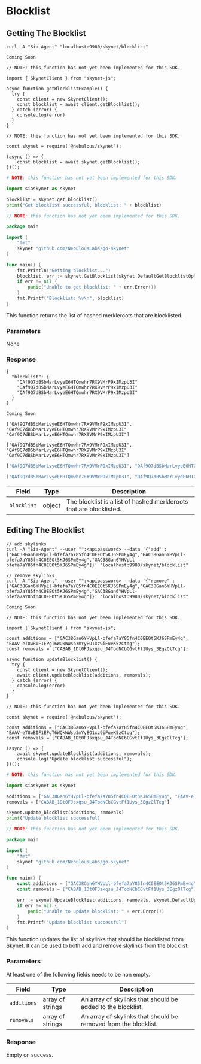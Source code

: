 # Blocklist

## Getting The Blocklist

```shell--curl
curl -A "Sia-Agent" "localhost:9980/skynet/blocklist"
```

```shell--cli
Coming Soon
```

```javascript--browser
// NOTE: this function has not yet been implemented for this SDK.

import { SkynetClient } from "skynet-js";

async function getBlocklistExample() {
  try {
    const client = new SkynetClient();
    const blocklist = await client.getBlocklist();
  } catch (error) {
    console.log(error)
  }
}
```

```javascript--node
// NOTE: this function has not yet been implemented for this SDK.

const skynet = require('@nebulous/skynet');

(async () => {
	const blocklist = await skynet.getBlocklist();
})();
```

```python
# NOTE: this function has not yet been implemented for this SDK.

import siaskynet as skynet

blocklist = skynet.get_blocklist()
print("Get blocklist successful, blocklist: " + blocklist)
```

```go
// NOTE: this function has not yet been implemented for this SDK.

package main

import (
	"fmt"
	skynet "github.com/NebulousLabs/go-skynet"
)

func main() {
	fmt.Println("Getting blocklist...")
	blocklist, err := skynet.GetBlocklist(skynet.DefaultGetBlocklistOptions)
	if err != nil {
		panic("Unable to get blocklist: " + err.Error())
	}
	fmt.Printf("Blocklist: %v\n", blocklist)
}
```

This function returns the list of hashed merkleroots that are blocklisted.

### Parameters

None

### Response

```shell--curl
{
  "blocklist": {
    "QAf9Q7dBSbMarLvyeE6HTQmwhr7RX9VMrP9xIMzpU3I"
    "QAf9Q7dBSbMarLvyeE6HTQmwhr7RX9VMrP9xIMzpU3I"
    "QAf9Q7dBSbMarLvyeE6HTQmwhr7RX9VMrP9xIMzpU3I"
  }
}
```

```shell--cli
Coming Soon
```

```javascript--browser
["QAf9Q7dBSbMarLvyeE6HTQmwhr7RX9VMrP9xIMzpU3I", "QAf9Q7dBSbMarLvyeE6HTQmwhr7RX9VMrP9xIMzpU3I" "QAf9Q7dBSbMarLvyeE6HTQmwhr7RX9VMrP9xIMzpU3I"]
```

```javascript--node
["QAf9Q7dBSbMarLvyeE6HTQmwhr7RX9VMrP9xIMzpU3I", "QAf9Q7dBSbMarLvyeE6HTQmwhr7RX9VMrP9xIMzpU3I" "QAf9Q7dBSbMarLvyeE6HTQmwhr7RX9VMrP9xIMzpU3I"]
```

```python
["QAf9Q7dBSbMarLvyeE6HTQmwhr7RX9VMrP9xIMzpU3I", "QAf9Q7dBSbMarLvyeE6HTQmwhr7RX9VMrP9xIMzpU3I" "QAf9Q7dBSbMarLvyeE6HTQmwhr7RX9VMrP9xIMzpU3I"]
```

```go
["QAf9Q7dBSbMarLvyeE6HTQmwhr7RX9VMrP9xIMzpU3I", "QAf9Q7dBSbMarLvyeE6HTQmwhr7RX9VMrP9xIMzpU3I" "QAf9Q7dBSbMarLvyeE6HTQmwhr7RX9VMrP9xIMzpU3I"]
```

Field | Type | Description
----- | ---- | -----------
`blocklist` | object | The blocklist is a list of hashed merkleroots that are blocklisted.

## Editing The Blocklist

```shell--curl
// add skylinks
curl -A "Sia-Agent" --user "":<apipassword> --data '{"add" : ["GAC38Gan6YHVpLl-bfefa7aY85fn4C0EEOt5KJ6SPmEy4g","GAC38Gan6YHVpLl-bfefa7aY85fn4C0EEOt5KJ6SPmEy4g","GAC38Gan6YHVpLl-bfefa7aY85fn4C0EEOt5KJ6SPmEy4g"]}' "localhost:9980/skynet/blocklist"

// remove skylinks
curl -A "Sia-Agent" --user "":<apipassword> --data '{"remove" : ["GAC38Gan6YHVpLl-bfefa7aY85fn4C0EEOt5KJ6SPmEy4g","GAC38Gan6YHVpLl-bfefa7aY85fn4C0EEOt5KJ6SPmEy4g","GAC38Gan6YHVpLl-bfefa7aY85fn4C0EEOt5KJ6SPmEy4g"]}' "localhost:9980/skynet/blocklist"
```

```shell--cli
Coming Soon
```

```javascript--browser
// NOTE: this function has not yet been implemented for this SDK.

import { SkynetClient } from "skynet-js";

const additions = ["GAC38Gan6YHVpLl-bfefa7aY85fn4C0EEOt5KJ6SPmEy4g", "EAAV-eT8wBIF1EPgT6WQkWWsb3mYyEO1xz9iFueK5zCtqg"];
const removals = ["CABAB_1Dt0FJsxqsu_J4TodNCbCGvtFf1Uys_3EgzOlTcg"];

async function updateBlocklist() {
  try {
    const client = new SkynetClient();
    await client.updateBlocklist(additions, removals);
  } catch (error) {
    console.log(error)
  }
}
```

```javascript--node
// NOTE: this function has not yet been implemented for this SDK.

const skynet = require('@nebulous/skynet');

const additions = ["GAC38Gan6YHVpLl-bfefa7aY85fn4C0EEOt5KJ6SPmEy4g", "EAAV-eT8wBIF1EPgT6WQkWWsb3mYyEO1xz9iFueK5zCtqg"];
const removals = ["CABAB_1Dt0FJsxqsu_J4TodNCbCGvtFf1Uys_3EgzOlTcg"];

(async () => {
	await skynet.updateBlocklist(additions, removals);
	console.log("Update blocklist successful");
})();
```

```python
# NOTE: this function has not yet been implemented for this SDK.

import siaskynet as skynet

additions = ["GAC38Gan6YHVpLl-bfefa7aY85fn4C0EEOt5KJ6SPmEy4g", "EAAV-eT8wBIF1EPgT6WQkWWsb3mYyEO1xz9iFueK5zCtqg"]
removals = ["CABAB_1Dt0FJsxqsu_J4TodNCbCGvtFf1Uys_3EgzOlTcg"]

skynet.update_blocklist(additions, removals)
print("Update blocklist successful)
```

```go
// NOTE: this function has not yet been implemented for this SDK.

package main

import (
	"fmt"
	skynet "github.com/NebulousLabs/go-skynet"
)

func main() {
	const additions = ["GAC38Gan6YHVpLl-bfefa7aY85fn4C0EEOt5KJ6SPmEy4g", "EAAV-eT8wBIF1EPgT6WQkWWsb3mYyEO1xz9iFueK5zCtqg"]
	const removals = ["CABAB_1Dt0FJsxqsu_J4TodNCbCGvtFf1Uys_3EgzOlTcg"]

	err := skynet.UpdateBlocklist(additions, removals, skynet.DefaultUpdateBlocklistOptions)
	if err != nil {
		panic("Unable to update blocklist: " + err.Error())
	}
	fmt.Printf("Update blocklist successful")
}
```

This function updates the list of skylinks that should be blocklisted from
Skynet. It can be used to both add and remove skylinks from the blocklist.

### Parameters

<aside class="warning">At least one of the following fields needs to be non empty.</aside>

Field | Type | Description
----- | ---- | -----------
`additions` | array of strings | An array of skylinks that should be added to the blocklist.
`removals` | array of strings | An array of skylinks that should be removed from the blocklist.

### Response

Empty on success.
